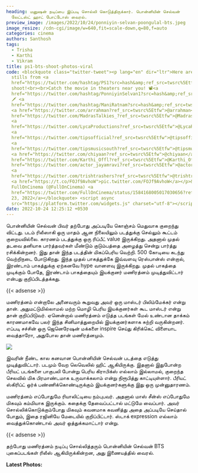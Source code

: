 ```yaml
---
heading: மனுஷன் நடிப்பை இப்படி சொல்லி கொடுத்திருக்கார். பொன்னியின் செல்வன்
  லேட்டஸ்ட் ஹாட் போட்டோஸ் வைரல்.
preview_image: /images/2022/10/24/ponniyin-selvan-poongulal-bts.jpeg
image_resize: /cdn-cgi/image/w=640,fit=scale-down,q=80,f=auto
categories: cinema
authors: Santhosh
tags:
  - Trisha
  - Karthi
  - Vikram
title: ps1-bts-shoot-photos-viral
code: <blockquote class="twitter-tweet"><p lang="en" dir="ltr">Here are some BTS
  stills from <a
  href="https://twitter.com/hashtag/PS1?src=hash&amp;ref_src=twsrc%5Etfw">#PS1</a>
  shoot!<br><br>Catch the movie in theaters near you! 📽️<a
  href="https://twitter.com/hashtag/PonniyinSelvan1?src=hash&amp;ref_src=twsrc%5Etfw">#PonniyinSelvan1</a>
  🗡️ <a
  href="https://twitter.com/hashtag/ManiRatnam?src=hash&amp;ref_src=twsrc%5Etfw">#ManiRatnam</a>
  <a href="https://twitter.com/arrahman?ref_src=twsrc%5Etfw">@arrahman</a> <a
  href="https://twitter.com/MadrasTalkies_?ref_src=twsrc%5Etfw">@MadrasTalkies_</a>
  <a
  href="https://twitter.com/LycaProductions?ref_src=twsrc%5Etfw">@LycaProductions</a>
  <a
  href="https://twitter.com/tipsofficial?ref_src=twsrc%5Etfw">@tipsofficial</a>
  <a
  href="https://twitter.com/tipsmusicsouth?ref_src=twsrc%5Etfw">@tipsmusicsouth</a>
  <a href="https://twitter.com/chiyaan?ref_src=twsrc%5Etfw">@chiyaan</a> <a
  href="https://twitter.com/Karthi_Offl?ref_src=twsrc%5Etfw">@Karthi_Offl</a> <a
  href="https://twitter.com/actor_jayamravi?ref_src=twsrc%5Etfw">@actor_jayamravi</a>
  <a
  href="https://twitter.com/trishtrashers?ref_src=twsrc%5Etfw">@trishtrashers</a>
  <a href="https://t.co/FOJf9AvhoW">pic.twitter.com/FOJf9AvhoW</a></p>&mdash;
  FullOnCinema (@FullOnCinema) <a
  href="https://twitter.com/FullOnCinema/status/1584168005017030656?ref_src=twsrc%5Etfw">October
  23, 2022</a></blockquote> <script async
  src="https://platform.twitter.com/widgets.js" charset="utf-8"></script>
date: 2022-10-24 12:25:12 +0530
---
```

பொன்னியின் செல்வன் பிவர் தற்போது அப்படியே கொஞ்சம் மெதுவாக குறைந்து விட்டது. படம் ரிலீஸாகி ஒரு மாதம் ஆன நிலையிலும் படத்துக்கு செல்லும் கூட்டம் குறையவில்லை. காரணம் படத்துக்கு ஒரு ரிப்பீட் value இருக்கிறது. அதனால் முதல் தடவை தனியாக பார்த்தவர்கள் மீண்டும் குடும்பத்தை அழைத்து சென்று பார்த்து ரசிக்கின்றனர். இது தான் இந்த படத்தின் மிகப்பெரிய வெற்றி. 500 கோடியை கடந்து வெற்றிநடை போடுகிறது. இந்த முதல் பாகத்துக்கே இவ்வளவு ரெஸ்பான்ஸ் என்றால், இரண்டாம் பாகத்துக்கு ஏற்கனவே hype வானளவு இருக்கிறது. முதல் பாகத்தை முடிக்கும் போதே, இரண்டாம் பாகத்தையும் இயக்குனர் மணிரத்னம் முடித்துவிட்டார் என்பது குறிப்பிடத்தக்கது.

{{< adsense >}}

மணிரத்னம் என்றாலே அனைவரும் கூறுவது அவர் ஒரு மாஸ்டர் பிலிம்மேக்கர் என்று தான். அதுமட்டுமில்லாமல் மற்ற மொழி பெரிய இயக்குனர்கள் கூட மாஸ்டர் என்று தான் குறிப்பிடுவர். ஏனென்றால் மணிரத்னம் எடுத்த படங்கள் மேல் உண்டான தாக்கம் காரணமாகவே பலர் இந்த சினிமாத்துறையில் இயக்குனர்களாக சுற்றி வருகின்றனர். எப்படி சச்சின் ஒரு ஜெனெரேஷன் மக்களை inspire செய்து கிரிக்கெட் விளையாட வைத்தாரோ, அதுபோல தான் மணிரத்னமும்.

![](/images/2022/10/24/ps1-bts-screen-presence.jpeg)



இவரின் நீண்ட கால கனவான பொன்னியின் செல்வன் படத்தை எடுத்து முடித்துவிட்டார். படமும் வேற லெவெலில் ஹிட் ஆகியிருக்கு.  இதனால் இதுபோன்ற பீரியட் படங்களை பாகுபலி போன்று பெரிய கிராபிக்ஸ் எல்லாம் இல்லாமல், குறைந்த செலவில் மிக பிரமாண்டமாக உருவாக்கலாம் என்று நிரூபித்து காட்டியுள்ளார். பீரியட் ஸ்கிரிப்ட் ஒர்க் பண்ணிக்கொண்டிருக்கும் இயக்குனர்களுக்கு இது ஒரு முன்னுதாரணம். 

மணிரத்னம் எப்போதுமே ரியாலிட்டியை நம்புபவர். அதனால் மாஸ் சீன்ஸ் எப்போதுமே மிகவும் கம்மியாக இருக்கும். கதைக்கு தேவைப்பட்டால் மட்டுமே வைப்பார். அவர் சொல்லிக்கொடுக்கும்போது மிகவும் கவனமாக கவனித்து அதை அப்படியே செய்தால் போதும், இதை ரஜினியே மேடையில் குறிப்பிட்டார். ஸ்டாக் expression எல்லாம் வைத்துக்கொண்டால் அவர் ஒத்துக்கமாட்டார் என்று.

{{< adsense >}}

தற்போது மணிரத்னம் நடிப்பு சொல்லித்தரும் பொன்னியின் செல்வன் BTS புகைப்படங்கள் ரிலீஸ் ஆகியிருக்கின்றன, அது இணையத்தில் வைரல்.

**L﻿atest Photos:**